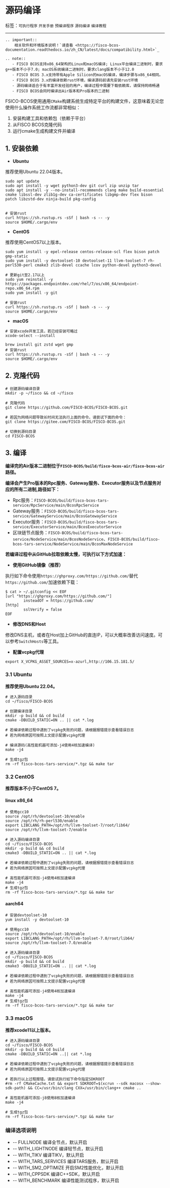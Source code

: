 # 源码编译

标签：``可执行程序`` ``开发手册`` ``预编译程序`` ``源码编译`` ``编译教程``

----------

```eval_rst
.. important::
    相关软件和环境版本说明！`请查看 <https://fisco-bcos-documentation.readthedocs.io/zh_CN/latest/docs/compatibility.html>`_
```

```eval_rst
.. note::
   - FISCO BCOS支持x86_64架构的Linux和macOS编译; Linux平台编译二进制时，要求g++版本不小于7.0; macOS系统编译二进制时，要求clang版本不小于12.0
   - FISCO BCOS 3.x支持带有Apple Silicon的macOS编译，编译步骤与x86_64相同。
   - FISCO BCOS 3.x的编译依赖rust环境，编译源码前请先安装rust环境
   - 源码编译适合于有丰富开发经验的用户，编译过程中需要下载依赖库，请保持网络畅通
   - FISCO BCOS会同时编译出Air版本和Pro版本的二进制
```

FSICO-BCOS使用通用`CMake`构建系统生成特定平台的构建文件，这意味着无论您使用什么操作系统工作流都非常相似：

1. 安装构建工具和依赖包（依赖于平台）
2. 从FISCO BCOS克隆代码
3. 运行cmake生成构建文件并编译

## 1. 安装依赖

- **Ubuntu**

推荐使用Ubuntu 22.04版本。

```shell
sudo apt update
sudo apt install -y wget python3-dev git curl zip unzip tar
sudo apt install -y --no-install-recommends clang make build-essential cmake libssl-dev zlib1g-dev ca-certificates libgmp-dev flex bison patch libzstd-dev ninja-build pkg-config


# 安装rust
curl https://sh.rustup.rs -sSf | bash -s -- -y
source $HOME/.cargo/env
```

- **CentOS**

推荐使用CentOS7以上版本。

```shell
sudo yum install -y epel-release centos-release-scl flex bison patch gmp-static
sudo yum install -y devtoolset-10 devtoolset-11 llvm-toolset-7 rh-perl530-perl cmake3 zlib-devel ccache lcov python-devel python3-devel

# 更新git至2.17以上
sudo yum reinstall -y https://packages.endpointdev.com/rhel/7/os/x86_64/endpoint-repo.x86_64.rpm
sudo yum install -y git 

# 安装rust
curl https://sh.rustup.rs -sSf | bash -s -- -y
source $HOME/.cargo/env
```

- **macOS**

```shell
# 安装xcode开发工具，若已经安装可略过
xcode-select --install

brew install git zstd wget gmp
# 安装rust
curl https://sh.rustup.rs -sSf | bash -s -- -y
source $HOME/.cargo/env
```

## 2. 克隆代码

```shell
# 创建源码编译目录
mkdir -p ~/fisco && cd ~/fisco

# 克隆代码
git clone https://github.com/FISCO-BCOS/FISCO-BCOS.git

# 若因为网络问题导致长时间无法执行上面的命令，请尝试下面的命令：
git clone https://gitee.com/FISCO-BCOS/FISCO-BCOS.git

# 切换到源码目录
cd FISCO-BCOS
```

## 3. 编译

**编译完的Air版本二进制位于`FISCO-BCOS/build/fisco-bcos-air/fisco-bcos-air`路径。**

**编译会产生Pro版本的Rpc服务、Gateway服务、Executor服务以及节点服务对应的所有二进制,路径如下：**

- Rpc服务：`FISCO-BCOS/build/fisco-bcos-tars-service/RpcService/main/BcosRpcService`
- Gateway服务：`FISCO-BCOS/build/fisco-bcos-tars-service/GatewayService/main/BcosGatewayService`
- Executor服务：`FISCO-BCOS/build/fisco-bcos-tars-service/ExecutorService/main/BcosExecutorService`
- 区块链节点服务：`FISCO-BCOS/build/fisco-bcos-tars-service/NodeService/main/BcosNodeService`、`FISCO-BCOS/build/fisco-bcos-tars-service/NodeService/main/BcosMaxNodeService`

**若编译过程中从GitHub拉取依赖太慢，可执行以下方式加速：**

- **使用GitHub镜像（推荐）**
  

执行如下命令使用`https://ghproxy.com/https://github.com/`替代`https://github.com/`加速依赖下载：

```shell
$ cat > ~/.gitconfig << EOF
[url "https://ghproxy.com/https://github.com/"]
        insteadOf = https://github.com/
[http]
        sslVerify = false
EOF
```

- **修改DNS和Host**

修改DNS主机，或者在Host加上GitHub的直连IP，可以大概率改善访问速度。可以参考`SwitchHosts`等工具。

- **配置vcpkg代理**

``` shell
export X_VCPKG_ASSET_SOURCES=x-azurl,http://106.15.181.5/
```

### 3.1 Ubuntu

**推荐使用Ubuntu 22.04。**

```shell
# 进入源码目录
cd ~/fisco/FISCO-BCOS

# 创建编译目录
mkdir -p build && cd build
cmake -DBUILD_STATIC=ON .. || cat *.log

# 若编译依赖过程中遇到了vcpkg失败的问题，请根据报错提示查看错误日志
# 若为网络原因可按照上文提示配置vcpkg代理

# 编译源码(高性能机器可添加-j4使用4核加速编译)
make -j4

# 生成tgz包
rm -rf fisco-bcos-tars-service/*.tgz && make tar
```

### 3.2 CentOS

**推荐版本不小于CentOS 7。**

#### linux x86_64

```shell
# 使用gcc10
source /opt/rh/devtoolset-10/enable
source /opt/rh/rh-perl530/enable
export LIBCLANG_PATH=/opt/rh/llvm-toolset-7/root/lib64/
source /opt/rh/llvm-toolset-7/enable

# 进入源码编译目录
cd ~/fisco/FISCO-BCOS
mkdir -p build && cd build
cmake3 -DBUILD_STATIC=ON .. || cat *.log

# 若编译依赖过程中遇到了vcpkg失败的问题，请根据报错提示查看错误日志
# 若为网络原因可按照上文提示配置vcpkg代理

# 高性能机器可添加-j4使用4核加速编译
make -j4
# 生成tgz包
rm -rf fisco-bcos-tars-service/*.tgz && make tar
```

#### aarch64

```shell
# 安装devtoolset-10
yum install -y devtoolset-10

# 使用gcc10
source /opt/rh/devtoolset-10/enable
export LIBCLANG_PATH=/opt/rh/llvm-toolset-7.0/root/lib64/
source /opt/rh/llvm-toolset-7.0/enable

# 进入源码编译目录
cd ~/fisco/FISCO-BCOS
mkdir -p build && cd build
cmake3 -DBUILD_STATIC=ON .. || cat *.log

# 若编译依赖过程中遇到了vcpkg失败的问题，请根据报错提示查看错误日志
# 若为网络原因可按照上文提示配置vcpkg代理

# 高性能机器可添加-j4使用4核加速编译
make -j4
# 生成tgz包
rm -rf fisco-bcos-tars-service/*.tgz && make tar
```

### 3.3 macOS

**推荐xcode11以上版本。**

```shell
# 进入源码编译目录
cd ~/fisco/FISCO-BCOS
mkdir -p build && cd build
cmake -DBUILD_STATIC=ON ..|| cat *.log

# 若编译依赖过程中遇到了vcpkg失败的问题，请根据报错提示查看错误日志
# 若为网络原因可按照上文提示配置vcpkg代理

# 若执行以上过程报错，请尝试执行如下命令指定SDKROOT
#rm -rf CMakeCache.txt && export SDKROOT=$(xcrun --sdk macosx --show-sdk-path) && CC=/usr/bin/clang CXX=/usr/bin/clang++ cmake ..

# 高性能机器可添加-j8使用8核加速编译
make -j4

# 生成tgz包
rm -rf fisco-bcos-tars-service/*.tgz && make tar
```
### 编译选项说明

- -- FULLNODE           编译全节点，默认开启
- -- WITH_LIGHTNODE     编译轻节点，默认开启
- -- WITH_TIKV          编译TIKV，默认开启
- -- WITH_TARS_SERVICES 编译TARS服务，默认开启
- -- WITH_SM2_OPTIMIZE  开启SM2性能优化，默认开启
- -- WITH_CPPSDK        编译C++SDK，默认开启
- -- WITH_BENCHMARK     编译性能测试程序，默认开启
